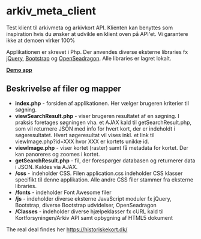 # arkiv_meta_client
Test klient til arkivmeta og arkivkort API. Klienten kan benyttes som inspiration hvis du ønsker at udvikle en klient oven på API'et.
Vi garantere ikke at demoen virker 100%

Applikationen er skrevet i Php. Der anvendes diverse eksterne libraries fx [jQuery](https://jquery.com/), [Bootstrap](https://getbootstrap.com/) og [OpenSeadragon](https://openseadragon.github.io/). Alle libraries er lagret lokalt.

**[Demo app](https://apps.kortforsyningen.dk/arkivkort/)**

## Beskrivelse af filer og mapper
* **index.php** - forsiden af applikationen. Her vælger brugeren kriterier til søgning.
* **viewSearchResult.php** - viser brugeren resultatet af en søgning. I praksis foretages søgningen vha. et AJAX kald til getSearchResult.php, som vil returnere JSON med info for hvert kort, der er indeholdt i søgeresultatet. Hvert søgeresultat vil vises inkl. et link til viewImage.php?id=XXX hvor XXX er kortets unikke id.
* **viewImage.php** - viser kortet (raster) samt få metadata for kortet. Der kan panoreres og zoomes i kortet.
* **getSearchResult.php** - fil, der forespørger databasen og returnerer data i JSON. Kaldes via AJAX.
* **/css** - indeholder CSS. Filen application.css indeholder CSS klasser specifikt til denne applikation. Alle andre CSS filer stammer fra eksterne libraries.
* **/fonts** - indeholder Font Awesome filer
* **/js** - indeholder diverse eksterne JavaScript moduler fx jQuery, Bootstrap, diverse Bootstrap udvidelser, OpenSeadragon
* **/Classes** - indeholder diverse hjælpeklasser fx cURL kald til Kortforsyningen/Arkiv API samt opbygning af HTML5 dokument

The real deal findes her
https://historiskekort.dk/
